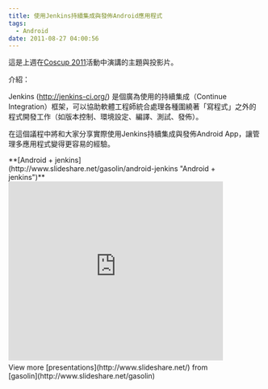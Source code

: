 ```yaml
---
title: 使用Jenkins持續集成與發佈Android應用程式
tags:
  - Android
date: 2011-08-27 04:00:56
---
```


這是上週在[Coscup 2011](http://coscup.org/2011/zh-tw/)活動中演講的主題與投影片。&nbsp; 

介紹：

Jenkins (http://jenkins-ci.org/) 是個廣為使用的持續集成（Continue Integration）框架，可以協助軟體工程師統合處理各種圍繞著「寫程式」之外的程式開發工作（如版本控制、環境設定、編譯、測試、發佈）。&nbsp; 

在這個議程中將和大家分享實際使用Jenkins持續集成與發佈Android App，讓管理多應用程式變得更容易的經驗。  

<div id="__ss_8944298" style="width: 425px;">**[Android + jenkins](http://www.slideshare.net/gasolin/android-jenkins "Android + jenkins")** <iframe frameborder="0" height="355" marginheight="0" marginwidth="0" scrolling="no" src="http://www.slideshare.net/slideshow/embed_code/8944298" width="425"></iframe> 
<div style="padding: 5px 0 12px;">View more [presentations](http://www.slideshare.net/) from [gasolin](http://www.slideshare.net/gasolin) </div></div>
